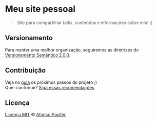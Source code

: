 # Meu site pessoal

> Site para compartilhar talks, conteúdos e informações sobre mim :)

## Versionamento

Para manter uma melhor organização, seguiremos as diretrizes do [Versionamento Semântico 2.0.0](http://semver.org/).

## Contribuição

Veja no [guia](https://github.com/LarissaAbreu/my-app/issues) os próximos passos do projeto ;)
<br>
Quer contrinuir? [Siga essas recomendações](https://github.com/LarissaAbreu/my-app/blob/master/CONTRIBUTING.md).

## Licença

[Licença MIT](https://github.com/LarissaAbreu/my-app/blob/master/LICENSE.md) © [Afonso Pacifer](http://afonsopacifer.github.io/)
